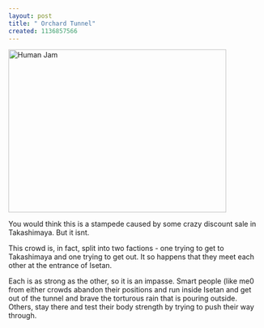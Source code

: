 ```yaml
--- 
layout: post
title: " Orchard Tunnel"
created: 1136857566
---
```

<a href="http://www.flickr.com/photos/nimbupani/84608013/" title="Photo Sharing"><img src="http://static.flickr.com/41/84608013_432668fb5f.jpg" width="430" height="322" alt="Human Jam" /></a>

You would think this is a stampede caused by some crazy discount sale in Takashimaya. But it isnt. 

This crowd is, in fact, split into two factions - one trying to get to Takashimaya and one trying to get out. It so happens that they meet each other at the entrance of Isetan.

Each is as strong as the other, so it is an impasse. Smart people (like me0 from either crowds abandon their positions and run inside Isetan and get out of the tunnel and brave the torturous rain that is pouring outside. Others, stay there and test their body strength by trying to push their way through.
